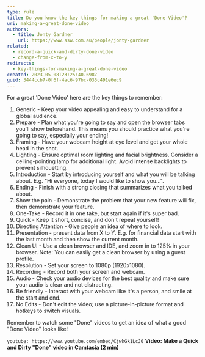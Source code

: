 ```yaml
---
type: rule
title: Do you know the key things for making a great 'Done Video'?
uri: making-a-great-done-video
authors:
  - title: Jonty Gardner
    url: https://www.ssw.com.au/people/jonty-gardner
related:
  - record-a-quick-and-dirty-done-video
  - change-from-x-to-y
redirects:
  - key-things-for-making-a-great-done-video
created: 2023-05-08T23:25:40.698Z
guid: 3444ccb7-0f6f-4ac6-97bc-035c491e6ec9
---
```

For a great 'Done Video' here are the key things to remember:

<!--endintro-->

1. Generic - Keep your video appealing and easy to understand for a global audience.
2. Prepare - Plan what you're going to say and open the browser tabs you'll show beforehand. This means you should practice what you're going to say, especially your ending!
3. Framing - Have your webcam height at eye level and get your whole head in the shot.
4. Lighting - Ensure optimal room lighting and facial brightness. Consider a ceiling-pointing lamp for additional light. Avoid intense backlights to prevent silhouetting.
5. Introduction - Start by introducing yourself and what you will be talking about. E.g. "Hi everyone, today I would like to show you...".
6. Ending - Finish with a strong closing that summarizes what you talked about.
7. Show the pain - Demonstrate the problem that your new feature will fix, then demonstrate your feature.
8. One-Take - Record it in one take, but start again if it's super bad.
9. Quick - Keep it short, concise, and don't repeat yourself!
10. Directing Attention - Give people an idea of where to look.
11. Presentation - present data from X to Y. E.g. for financial data start with the last month and then show the current month. 
12. Clean UI - Use a clean browser and IDE, and zoom in to 125% in your browser. Note: You can easily get a clean browser by using a guest profile.
13. Resolution - Set your screen to 1080p (1920x1080).
14. Recording - Record both your screen and webcam.
15. Audio - Check your audio devices for the best quality and make sure your audio is clear and not distracting.
16. Be friendly - Interact with your webcam like it's a person, and smile at the start and end.
17. No Edits - Don't edit the video; use a picture-in-picture format and hotkeys to switch visuals. 

Remember to watch some "Done" videos to get an idea of what a good "Done Video" looks like!

`youtube: https://www.youtube.com/embed/CjwkGk1LcJ0`
**Video: Make a Quick and Dirty "Done" video in Camtasia (2 min)**